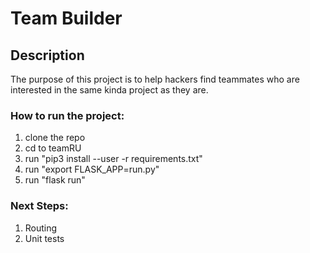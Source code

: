 # Team Builder

## Description

The purpose of this project is to help hackers find teammates who are interested in the same kinda project as they are. 

### How to run the project:
1) clone the repo
2) cd to teamRU
3) run "pip3 install --user -r requirements.txt"
4) run "export FLASK_APP=run.py"
5) run "flask run"

### Next Steps:
1) Routing
2) Unit tests


